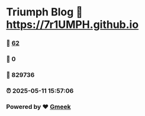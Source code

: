 # Triumph Blog :link: https://7r1UMPH.github.io 
### :page_facing_up: [62](https://7r1UMPH.github.io/tag.html) 
### :speech_balloon: 0 
### :hibiscus: 829736 
### :alarm_clock: 2025-05-11 15:57:06 
### Powered by :heart: [Gmeek](https://github.com/Meekdai/Gmeek)
